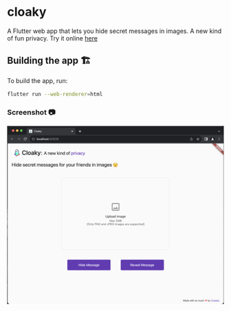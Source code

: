 # cloaky

A Flutter web app that lets you hide secret messages in images. A new kind of fun privacy. Try it online [here](https://cloaky.netlify.app/)

## Building the app 🏗️

To build the app, run:
```bash
flutter run --web-renderer=html
```

### Screenshot 📷

<img src="https://raw.githubusercontent.com/Crazelu/cloaky/main/screenshots/screenshot.png">
